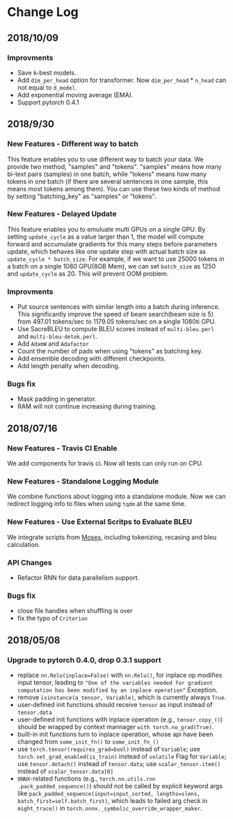 # Change Log

## 2018/10/09

### Improvments

- Save k-best models.
- Add ```dim_per_head``` option for transformer. Now ```dim_per_head``` * ```n_head``` can not equal to ```d_model```.
- Add exponential moving average (EMA).
- Support pytorch 0.4.1

## 2018/9/30

### New Features - Different way to batch
This feature enables you to use different way to batch your data. We provide two method, "samples" and "tokens". "samples" means how many bi-text pairs (samples) in one batch, while "tokens" means how many tokens in one batch (if there are several sentences in one sample, this means most tokens among them). You can use these two kinds of method by setting "batching_key" as "samples" or "tokens".

### New Features - Delayed Update
This feature enables you to emuluate multi GPUs on a single GPU. By setting ```update_cycle``` as a value larger than 1, the model will compute forward and accumulate gradients for this many steps before parameters update, which behaves like one update step with actual batch size as ```update_cycle * batch_size```. For example, if we want to use 25000 tokens in a batch on a single 1080 GPU(8GB Mem), we can set ```batch_size``` as 1250 and ```update_cycle``` as 20. This will prevent OOM problem.

### Improvments

- Put source sentences with similar length into a batch during inference. This significantly improve the speed of beam search(beam size is 5) from 497.01 tokens/sec to 1179.05 tokens/sec on a single 1080ti GPU.
- Use SacreBLEU to compute BLEU scores instead of ```multi-bleu.perl``` and ```multi-bleu-detok.perl```.
- Add ```AdamW``` and ```Adafactor```
- Count the number of pads when using "tokens" as batching key.
- Add ensemble decoding with different checkpoints.
- Add length penalty when decoding.

### Bugs fix
- Mask padding in generator.
- RAM will not continue increasing during training.
## 2018/07/16

### New Features - Travis CI Enable
We add components for travis ci. Now all tests can only run on CPU.

### New Features - Standalone Logging Module
We combine functions about logging into a standalone module. Now we can redirect logging info to files when using ```tqdm``` at the same time.

### New Features - Use External Scritps to Evaluate BLEU
We integrate scripts from [Moses](https://github.com/moses-smt/mosesdecoder), including tokenizing, recasing and bleu calculation.

### API Changes

- Refactor RNN for data parallelism support.

### Bugs fix

- close file handles when shuffling is over
- fix the typo of ```Criterion```

## 2018/05/08

### Upgrade to pytorch 0.4.0, drop 0.3.1 support

- replace `nn.Relu(inplace=False)` with `nn.Relu()`, for inplace op modifies input tensor, leading to `"One of the variables needed for gradient computation has been modified by an inplace operation"` Exception.
- remove `isinstance(a_tensor, Variable)`, which is currently always `True`.
- user-defined init functions should receive `tensor` as input instead of `tensor.data`
- user-defined init functions with inplace operation (e.g., `tensor.copy_()`) should be wrapped by context mannager `with torch.no_grad(True)`.
- built-in init functions turn to inplace operation, whose api have been changed from `some_init_fn()` to `some_init_fn_()`
- use `torch.tensor(requires_grad=bool)` instead of `Variable`; use `torch.set_grad_enabled(is_train)` instead of `volatile` Flag for `Variable`;
use `tensor.detach()` instead of `tensor.data`; use `scalar_tensor.item()` instead of `scalar_tensor.data[0]`
- `ONNX`-related functions (e.g., `torch.nn.utils.rnn .pack_padded_sequence()`) should not be called by explicit keyword args like `pack_padded_sequence(input=input_sorted, lengths=slens, batch_first=self.batch_first)`, which leads to failed arg check in `might_trace()` in `torch.onnx._symbolic_override_wrapper_maker`.

